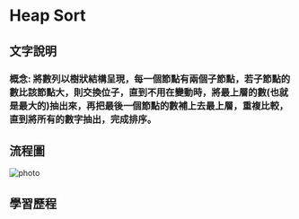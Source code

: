 # Heap Sort
## 文字說明
### 概念:                                                                                                                                       將數列以樹狀結構呈現，每一個節點有兩個子節點，若子節點的數比該節點大，則交換位子，直到不用在變動時，將最上層的數(也就是最大的)抽出來，再把最後一個節點的數補上去最上層，重複比較，直到將所有的數字抽出，完成排序。

## 流程圖
![photo](https://github.com/stopraining/LearningNote/blob/master/pic/HeapSort.jpeg)
## 學習歷程


